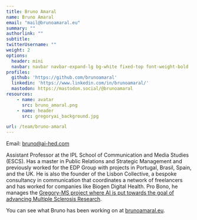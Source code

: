 ```yaml
---
title: Bruno Amaral
name: Bruno Amaral
email: "mail@brunoamaral.eu"
summary: "" 
authorlink: ""
subtitle:  
twitterUsername: ""
weight: 2
options:
  header: mini
  navbar: navbar navbar-expand-lg bg-white fixed-top font-weight-bold
profiles:
  github: 'https://github.com/brunoamaral'
  linkedin: 'https://www.linkedin.com/in/brunoamaral/'
  mastodon: https://mastodon.social/@brunoamaral
resources:
    - name: avatar
      src: bruno_amaral.png
    - name: header
      src: gregoryai_background.jpg

url: /team/bruno-amaral
---
```

Email: <bruno@ai-hed.com>

Assistant Professor at the IPL School of Communication and Media Studies (ESCS). Has a master in Public Relations and Strategic Management and previously worked for the EDP Group with projects in Portugal, Brasil, Spain, and the UK. He is also the founder of the Lisbon Collective, a bespoke consultancy in communication that coordinates a network of freelancers and has worked for companies like Biogen Digital Health. Pro Bono, he manages the [Gregory-MS project where AI is put towards the goal of advancing Multiple Sclerosis Research](https://gregory-ms.com/). 


You can see what Bruno has been working on at [brunoamaral.eu](https://brunoamaral.eu/).